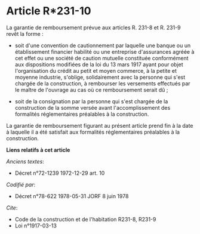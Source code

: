 # Article R*231-10

La garantie de remboursement prévue aux articles R. 231-8 et R. 231-9 revêt la forme :

- soit d'une convention de cautionnement par laquelle une banque ou un établissement financier habilité ou une entreprise
d'assurances agréée à cet effet ou une société de caution mutuelle constituée conformément aux dispositions modifiées de la
loi du 13 mars 1917 ayant pour objet l'organisation du crédit au petit et moyen commerce, à la petite et moyenne industrie,
s'oblige, solidairement avec la personne qui s'est chargée de la construction, à rembourser les versements effectués par le
maître de l'ouvrage au cas où ce remboursement serait dû ;

- soit de la consignation par la personne qui s'est chargée de la construction de la somme versée avant l'accomplissement des
formalités réglementaires préalables à la construction.

La garantie de remboursement figurant au présent article prend fin à la date à laquelle il a été satisfait aux formalités
réglementaires préalables à la construction.

**Liens relatifs à cet article**

_Anciens textes_:

  - Décret n°72-1239 1972-12-29 art. 10

_Codifié par_:

  - Décret n°78-622 1978-05-31 JORF 8 juin 1978

_Cite_:

  - Code de la construction et de l'habitation R231-8, R231-9
  - Loi n°1917-03-13
